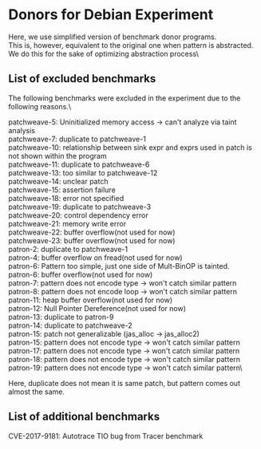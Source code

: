 # Donors for Debian Experiment
Here, we use simplified version of benchmark donor programs.\
This is, however, equivalent to the original one when pattern is abstracted.\
We do this for the sake of optimizing abstraction process\

## List of excluded benchmarks

The following benchmarks were excluded in the experiment due to the following reasons.\

patchweave-5: Uninitialized memory access -> can't analyze via taint analysis\
patchweave-7: duplicate to patchweave-1\
patchweave-10: relationship between sink expr and exprs used in patch is not shown within the program\
patchweave-11: duplicate to patchweave-6\
patchweave-13: too similar to patchweave-12\
patchweave-14: unclear patch\
patchweave-15: assertion failure\
patchweave-18: error not specified\
patchweave-19: duplicate to patchweave-3\
patchweave-20: control dependency error\
patchweave-21: memory write error\
patchweave-22: buffer overflow(not used for now)\
patchweave-23: buffer overflow(not used for now)\
patron-2: duplicate to patchweave-1\
patron-4: buffer overflow on fread(not used for now)\
patron-6: Pattern too simple, just one side of Mult-BinOP is tainted.\
patron-6: buffer overflow(not used for now)\
patron-7: pattern does not encode type -> won't catch similar pattern\
patron-8: pattern does not encode loop -> won't catch similar pattern\
patron-11: heap buffer overflow(not used for now)\
patron-12: Null Pointer Dereference(not used for now)\
patron-13: duplicate to patron-9\
patron-14: duplicate to patchweave-2\
patron-15: patch not generalizable (jas_alloc -> jas_alloc2)\
patron-15: pattern does not encode type -> won't catch similar pattern\
patron-17: pattern does not encode type -> won't catch similar pattern\
patron-18: pattern does not encode type -> won't catch similar pattern\
patron-19: pattern does not encode type -> won't catch similar pattern\

Here, duplicate does not mean it is same patch, but pattern comes out almost the same.

## List of additional benchmarks
CVE-2017-9181: Autotrace TIO bug from Tracer benchmark
